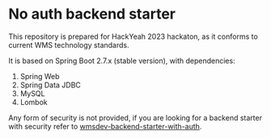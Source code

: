 # No auth backend starter
This repository is prepared for HackYeah 2023 hackaton, as it conforms to current WMS technology standards.

It is based on Spring Boot 2.7.x (stable version), with dependencies:
1. Spring Web
1. Spring Data JDBC
1. MySQL
1. Lombok

Any form of security is not provided, if you are looking for a backend starter with security refer to [wmsdev-backend-starter-with-auth](https://github.com/WMS-DEV/wmsdev-backend-starter-with-auth).
